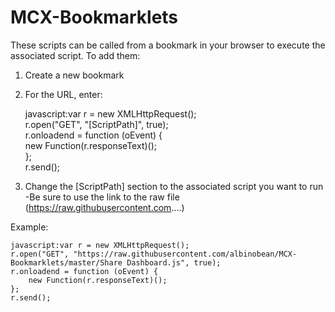 # MCX-Bookmarklets

These scripts can be called from a bookmark in your browser to execute the associated script.  To add them: 
1. Create a new bookmark
2. For the URL, enter:  
  
    javascript:var r = new XMLHttpRequest();  
    r.open("GET", "[ScriptPath]", true);             
    r.onloadend = function (oEvent) {  
        new Function(r.responseText)();  
    };  
    r.send();  

3. Change the [ScriptPath] section to the associated script you want to run
-Be sure to use the link to the raw file (https://raw.githubusercontent.com....)

Example:  

    javascript:var r = new XMLHttpRequest();  
    r.open("GET", "https://raw.githubusercontent.com/albinobean/MCX-Bookmarklets/master/Share Dashboard.js", true);            
    r.onloadend = function (oEvent) {  
        new Function(r.responseText)();  
    };  
    r.send();
